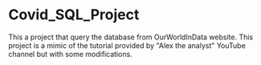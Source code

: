 # Covid_SQL_Project
This a project that query the database from OurWorldInData website.
This project is a mimic of the tutorial provided by "Alex the analyst" YouTube channel but with some modifications.
